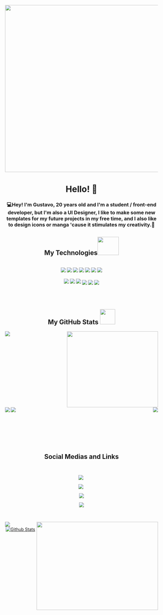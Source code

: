 <!--  Main Background  -->
<img  width="1000px" height="550px" src="https://wallpaperaccess.com/full/2126184.png">


<!--  Main Texts / "Hello I'm Gustavo"  -->
<div align='center'>
  <h1>Hello! 🤠</h1>
  <h3>
    💻Hey! I'm Gustavo, 20 years old and I'm a student / front-end developer, but I'm also a UI Designer, I like to make some new templates for my future projects in       my free time, and I also like to design icons or manga 'cause it stimulates my creativity.🚀
  </h3>
</div>


<!--  My Technologies and my Badges  -->
<div align='center'>
<h2 align='center'>My Technologies<img src='https://camo.githubusercontent.com/be37cdc8f930300096c506ad4574eaae977c48fbb2705cfcb92f4eeab8282c7a/68747470733a2f2f6d656469612e67697068792e636f6d2f6d656469612f56674344417a634b767352364f4d307557672f67697068792e676966' width='70px' height='60px'></h2><br>

  <img align="center" src='https://img.shields.io/badge/adobe%20illustrator-%23FF9A00.svg?style=for-the-badge&logo=adobe%20illustrator&logoColor=white'>
  <img align="center" src='https://img.shields.io/badge/adobe%20photoshop-%2331A8FF.svg?style=for-the-badge&logo=adobe%20photoshop&logoColor=white'>
  <img align="center" src='https://img.shields.io/badge/Adobe%20XD-470137?style=for-the-badge&logo=Adobe%20XD&logoColor=#FF61F6'>
  <img align="center" src='https://img.shields.io/badge/figma-%23F24E1E.svg?style=for-the-badge&logo=figma&logoColor=white'>
  <img align="center" src='https://img.shields.io/badge/html5-%23E34F26.svg?style=for-the-badge&logo=html5&logoColor=white'>
  <img align="center" src='https://img.shields.io/badge/css3-%231572B6.svg?style=for-the-badge&logo=css3&logoColor=white'>
  <img align="center" src='https://img.shields.io/badge/SASS-hotpink.svg?style=for-the-badge&logo=SASS&logoColor=white'><br><br>
  <img align="center" src="https://img.shields.io/badge/git-%23F05033.svg?style=for-the-badge&logo=git&logoColor=white">
  <img align="center" src="https://img.shields.io/badge/github-%23121011.svg?style=for-the-badge&logo=github&logoColor=white">
  <img align="center" src="https://img.shields.io/badge/Visual%20Studio%20Code-0078d7.svg?style=for-the-badge&logo=visual-studio-code&logoColor=white">
  <img style="margin-top: 8px;"align="center" src='https://img.shields.io/badge/JavaScript-F7DF1E?style=for-the-badge&logo=javascript&logoColor=black'>
  <img style="margin-top: 8px;" align="center" src='https://img.shields.io/badge/jquery-%230769AD.svg?style=for-the-badge&logo=jquery&logoColor=white'>
  <img style="margin-top: 8px;" align="center" src='https://img.shields.io/badge/Microsoft_Office-D83B01?style=for-the-badge&logo=microsoft-office&logoColor=white'>
</div>

<br>
<br>
<br>


<!--  My GitHub Stats and some gifs  -->
<div>
  <h2 align='center'>
    My GitHub Stats <img width='50px' height='50px' src="https://c.tenor.com/y2JXkY1pXkwAAAAC/cat-computer.giff">
  </h2>
  
  <img align="left" src="https://github-readme-stats.vercel.app/api?username=gustavojuvino&hide=contribs,prs&show_icons=true&theme=onedark"/>
  
  <div align="right">
    <img width="300px" height="250px" src="https://c.tenor.com/AlUkiGkR2j8AAAAC/new-game-ahagon-umiko-programming.gif">
  </div>
  
  <div>
    <img align="left" src="https://github-readme-stats.vercel.app/api/top-langs/?username=gustavojuvino&theme=onedark">
    <img align="center" src="https://github-profile-trophy.vercel.app/?username=ryo-ma&row=2&column=3-ma&theme=gruvbox">
    <img align="right" src="https://anime-girls-holding-programming-books.netlify.app/static/4a00ee5a5a9ac67a26fc0d3e44123dab/5890a/Sakura_Nene_CPP_Covered.jpg">
  </div>

  
</div>

<br>
<br>

<!--  My Social Medias and some Links  -->
<h2 style="margin-top:100px;" align='center'>Social Medias and Links</h2><br>

<div align="center">
 
<a href="https://codepen.io/GustavoJuvino" target="blank"><img style="margin-right: 5px;" src="https://img.shields.io/badge/CodePen-white?style=for-the-badge&logo=codepen&logoColor=black">
 
<a href="mailto:juvinogustavo1@gmail.com" target="blank"><img style="margin-right: 5px;" src="https://img.shields.io/badge/Gmail-D14836?style=for-the-badge&logo=gmail&logoColor=white">

<a href="https://www.linkedin.com/in/gustavo-souza-5a105220b/" target="blank"><img align="center" src="https://img.shields.io/badge/linkedin-%230077B5.svg?style=for-the-badge&logo=linkedin&logoColor=white"/></a>

<a href="https://www.behance.net/gustavojuvino" target="blank"> <img src="https://img.shields.io/badge/Behance-1769ff?style=for-the-badge&logo=behance&logoColor=white"></a>
 
</div>
 
<br>
<br>

 <!--  My Recent Musics on Spotify  -->
  <div>
<img align="left" src="https://spotify-recently-played-readme.vercel.app/api?user=juvinelsun"><img align="right" width="400px" height="290px" src="https://c.tenor.com/VrTu3K7flqUAAAAC/hey-arnold-good-vibe.gif">
  </div>


 <!--  Ocean Gif  -->
<p align="center">
 <a target="_blank" rel="noopener noreferrer" href="https://raw.githubusercontent.com/bornmay/bornmay/Update/svg/Bottom.svg"><img      src="https://raw.githubusercontent.com/bornmay/bornmay/Update/svg/Bottom.svg" alt="Github Stats" style="max-width: 100%;"></a>
</p>


<!--
                                 作成者：グスタボ :D   ///  Made by: Gustavo
-->

